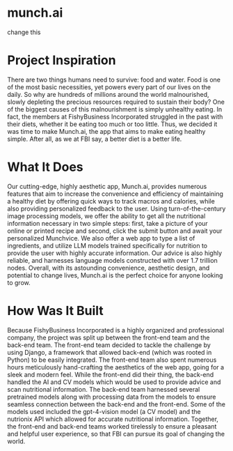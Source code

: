 # munch.ai
change this

# Project Inspiration
There are two things humans need to survive: food and water. Food is one of the most basic necessities, yet powers every part of our lives on the daily. So why are hundreds of millions around the world malnourished, slowly depleting the precious resources required to sustain their body? One of the biggest causes of this malnourishment is simply unhealthy eating. In fact, the members at FishyBusiness Incorporated struggled in the past with their diets, whether it be eating too much or too little. Thus, we decided it was time to make Munch.ai, the app that aims to make eating healthy simple. After all, as we at FBI say, a better diet is a better life.

# What It Does
Our cutting-edge, highly aesthetic app, Munch.ai, provides numerous features that aim to increase the convenience and efficiency of maintaining a healthy diet by offering quick ways to track macros and calories, while also providing personalized feedback to the user. Using turn-of-the-century image processing models, we offer the ability to get all the nutritional information necessary in two simple steps: first, take a picture of your online or printed recipe and second, click the submit button and await your personalized Munchvice. We also offer a web app to type a list of ingredients, and utilize LLM models trained specifically for nutrition to provide the user with highly accurate information. Our advice is also highly reliable, and harnesses language models constructed with over 1.7 trillion nodes. Overall, with its astounding convenience, aesthetic design, and potential to change lives, Munch.ai is the perfect choice for anyone looking to grow.

# How Was It Built
Because FishyBusiness Incorporated is a highly organized and professional company, the project was split up between the front-end team and the back-end team. The front-end team decided to tackle the challenge by using Django, a framework that allowed back-end (which was rooted in Python) to be easily integrated. The front-end team also spent numerous hours meticulously hand-crafting the aesthetics of the web app, going for a sleek and modern feel. While the front-end did their thing, the back-end handled the AI and CV models which would be used to provide advice and scan nutritional information. The back-end team harnessed several pretrained models along with processing data from the models to ensure seamless connection between the back-end and the front-end. Some of the models used included the gpt-4-vision model (a CV model) and the nutrionix API which allowed for accurate nutritional information. Together, the front-end and back-end teams worked tirelessly to ensure a pleasant and helpful user experience, so that FBI can pursue its goal of changing the world.
